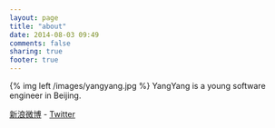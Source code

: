 ```yaml
---
layout: page
title: "about"
date: 2014-08-03 09:49
comments: false
sharing: true
footer: true
---
```


{% img left /images/yangyang.jpg %}
YangYang is a young software engineer in Beijing.

[新浪微博](http://weibo.com/u/5013901463) - [Twitter](https://twitter.com/Valkyryy/)
